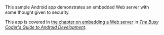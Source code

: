 This sample Android app demonstrates
an embedded Web server with some thought given to security.

This app is covered in 
[the chapter on embedding a Web server](https://commonsware.com/Android/previews/embedding-a-web-server)
in [*The Busy Coder's Guide to Android Development*](https://commonsware.com/Android/).

